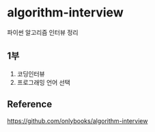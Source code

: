 # algorithm-interview
파이썬 알고리즘 인터뷰 정리

## 1부
1. 코딩인터뷰  
2. 프로그래밍 언어 선택

## Reference
https://github.com/onlybooks/algorithm-interview 
